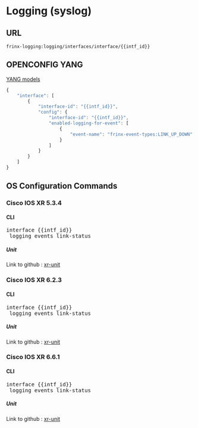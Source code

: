 # Logging (syslog)

## URL

```
frinx-logging:logging/interfaces/interface/{{intf_id}}
```

## OPENCONFIG YANG

[YANG models](https://github.com/FRINXio/openconfig/tree/master/logging/src/main/yang)

```javascript
{
    "interface": [
        {
            "interface-id": "{{intf_id}}",
            "config": {
                "interface-id": "{{intf_id}}",
                "enabled-logging-for-event": [
                    {
                        "event-name": "frinx-event-types:LINK_UP_DOWN"
                    }
                ]
            }
        }
    ]
}
```

## OS Configuration Commands

### Cisco IOS XR 5.3.4

#### CLI

<pre>
interface {{intf_id}}
 logging events link-status
</pre>

##### Unit

Link to github : [xr-unit](https://github.com/FRINXio/cli-units/tree/master/ios-xr/logging)

### Cisco IOS XR 6.2.3

#### CLI

<pre>
interface {{intf_id}}
 logging events link-status
</pre>

##### Unit

Link to github : [xr-unit](https://github.com/FRINXio/unitopo-units/tree/master/xr/xr-6-logging)

### Cisco IOS XR 6.6.1

#### CLI

<pre>
interface {{intf_id}}
 logging events link-status
</pre>

##### Unit

Link to github : [xr-unit](https://github.com/FRINXio/unitopo-units/tree/master/xr/xr-7-logging)
